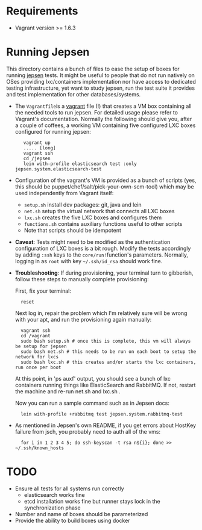 # Requirements

* Vagrant version >= 1.6.3

# Running Jepsen

This directory contains a bunch of files to ease the setup of boxes for running [jepsen](http://github.com/aphyr/jepsen) tests. 
It might be useful to people that do not run
natively on OSes providing lxc/containers implementation nor have access to dedicated testing infrastructure, yet want to study
jepsen, run the test suite it provides and test implementation for other databases/systems.

* The `Vagrantfile`is a [vagrant](http://vagrantup.com) file (!) that creates a VM box containing all the needed tools to run
jepsen. For detailed usage please refer to Vagrant's documentation. Normally the following should give you, after a couple of
coffees, a working VM containing five configured LXC boxes configured for running jepsen:

         vagrant up
         ..... [long]
         vagrant ssh
         cd /jepsen
         lein with-profile elasticsearch test :only jepsen.system.elasticsearch-test

* Configuration of the vagrant's VM is provided as a bunch of scripts (yes, this should be
  puppet/chef/salt/pick-your-own-scm-tool) which may be used independently from Vagrant itself:

   * `setup.sh` install dev packages: git, java and lein
   * `net.sh` setup the virtual network that connects all LXC boxes 
   * `lxc.sh` creates the five LXC boxes and configures them
   *  `functions.sh` contains auxiliary functions useful to other scripts
   * Note that scripts should be idempotent
      
* **Caveat**: Tests might need to be modified as the authentication configuration of LXC boxes is a bit rough. Modify the tests
  accordingly by adding `:ssh` keys to the `core/run!`function's parameters. Normally, logging in as `root` with key
  `~/.ssh/id_rsa` should work fine.

* **Troubleshooting**:  If during provisioning, your terminal turn to gibberish, follow these steps to manually complete
  provisioning:

  First, fix your terminal:

        reset

  Next log in, repair the problem which I'm relatively sure will be wrong with your apt, and run the provisioning again manually:

        vagrant ssh
        cd /vagrant
        sudo bash setup.sh # once this is complete, this vm will always be setup for jepsen
        sudo bash net.sh # this needs to be run on each boot to setup the network for lxcs
        sudo bash lxc.sh # this creates and/or starts the lxc containers, run once per boot

  At this point, in 'ps auxf' output, you should see a bunch of lxc containers running things like ElasticSearch and RabbitMQ.  If not, restart the machine and re-run net.sh and lxc.sh .

  Now you can run a sample command such as in Jepsen docs:
  
        lein with-profile +rabbitmq test jepsen.system.rabbitmq-test

* As mentioned in Jepsen's own README, if you get errors about HostKey failure from jsch, you probably need to auth all of the vms:

        for i in 1 2 3 4 5; do ssh-keyscan -t rsa n${i}; done >> ~/.ssh/known_hosts

# TODO

* Ensure all tests for all systems run correctly
    * elasticsearch works fine
    * etcd installation works fine but runner stays lock in the synchronization phase
* Number and name of boxes should be parameterized
* Provide the ability to build boxes using docker

         
